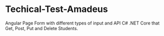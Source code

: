 # Techical-Test-Amadeus
Angular Page Form with different types of input and API C# .NET Core that Get, Post, Put and Delete Students.
